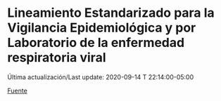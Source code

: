 # Lineamiento Estandarizado para la Vigilancia Epidemiológica y por Laboratorio de la enfermedad respiratoria viral

 Última actualización/Last update: 2020-09-14 T 22:14:00-05:00

 [Fuente]( https://www.gob.mx/salud/documentos/lineamiento-estandarizado-para-la-vigilancia-epidemiologica-y-por-laboratorio-de-la-enfermedad-respiratoria-viral)
